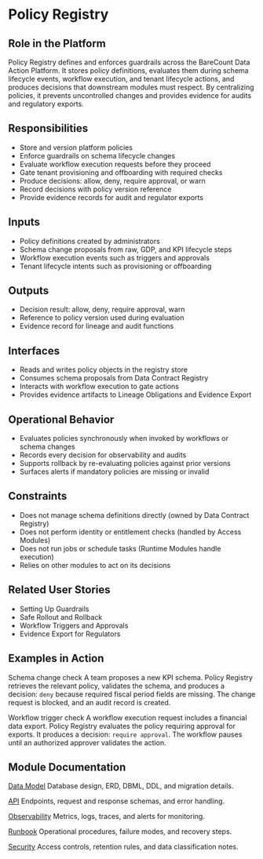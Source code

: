 # Policy Registry

## Role in the Platform
Policy Registry defines and enforces guardrails across the BareCount Data Action Platform.
It stores policy definitions, evaluates them during schema lifecycle events, workflow execution, and tenant lifecycle actions, and produces decisions that downstream modules must respect.
By centralizing policies, it prevents uncontrolled changes and provides evidence for audits and regulatory exports.

## Responsibilities
- Store and version platform policies
- Enforce guardrails on schema lifecycle changes
- Evaluate workflow execution requests before they proceed
- Gate tenant provisioning and offboarding with required checks
- Produce decisions: allow, deny, require approval, or warn
- Record decisions with policy version reference
- Provide evidence records for audit and regulator exports

## Inputs
- Policy definitions created by administrators
- Schema change proposals from raw, GDP, and KPI lifecycle steps
- Workflow execution events such as triggers and approvals
- Tenant lifecycle intents such as provisioning or offboarding

## Outputs
- Decision result: allow, deny, require approval, warn
- Reference to policy version used during evaluation
- Evidence record for lineage and audit functions

## Interfaces
- Reads and writes policy objects in the registry store
- Consumes schema proposals from Data Contract Registry
- Interacts with workflow execution to gate actions
- Provides evidence artifacts to Lineage Obligations and Evidence Export

## Operational Behavior
- Evaluates policies synchronously when invoked by workflows or schema changes
- Records every decision for observability and audits
- Supports rollback by re-evaluating policies against prior versions
- Surfaces alerts if mandatory policies are missing or invalid

## Constraints
- Does not manage schema definitions directly (owned by Data Contract Registry)
- Does not perform identity or entitlement checks (handled by Access Modules)
- Does not run jobs or schedule tasks (Runtime Modules handle execution)
- Relies on other modules to act on its decisions

## Related User Stories
- Setting Up Guardrails
- Safe Rollout and Rollback
- Workflow Triggers and Approvals
- Evidence Export for Regulators

## Examples in Action

Schema change check
A team proposes a new KPI schema.
Policy Registry retrieves the relevant policy, validates the schema, and produces a decision: `deny` because required fiscal period fields are missing.
The change request is blocked, and an audit record is created.

Workflow trigger check
A workflow execution request includes a financial data export.
Policy Registry evaluates the policy requiring approval for exports.
It produces a decision: `require approval`.
The workflow pauses until an authorized approver validates the action.

## Module Documentation

[Data Model](data-model.md)
Database design, ERD, DBML, DDL, and migration details.

[API](api.md)
Endpoints, request and response schemas, and error handling.

[Observability](observability.md)
Metrics, logs, traces, and alerts for monitoring.

[Runbook](runbook.md)
Operational procedures, failure modes, and recovery steps.

[Security](security.md)
Access controls, retention rules, and data classification notes.
